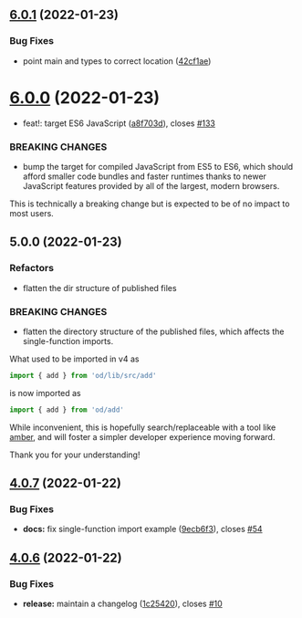 ## [6.0.1](https://github.com/strong-roots-capital/od/compare/v6.0.0...v6.0.1) (2022-01-23)


### Bug Fixes

* point main and types to correct location ([42cf1ae](https://github.com/strong-roots-capital/od/commit/42cf1aeeef6a6727b2891017265e4985b542b3a1))

# [6.0.0](https://github.com/strong-roots-capital/od/compare/v5.0.0...v6.0.0) (2022-01-23)


* feat!: target ES6 JavaScript ([a8f703d](https://github.com/strong-roots-capital/od/commit/a8f703d83cff13e15a44c8392e2c724aea935151)), closes [#133](https://github.com/strong-roots-capital/od/issues/133)


### BREAKING CHANGES

* bump the target for compiled JavaScript from
ES5 to ES6, which should afford smaller code bundles and faster
runtimes thanks to newer JavaScript features provided by all
of the largest, modern browsers.

This is technically a breaking change but is expected to be of no
impact to most users.

## 5.0.0 (2022-01-23)


### Refactors

* flatten the dir structure of published files


### BREAKING CHANGES

* flatten the directory structure of the published
files, which affects the single-function imports.

What used to be imported in v4 as

```typescript
import { add } from 'od/lib/src/add'
```

is now imported as

```typescript
import { add } from 'od/add'
```

While inconvenient, this is hopefully search/replaceable with a tool
like [amber](https://github.com/dalance/amber), and will foster
a simpler developer experience moving forward.

Thank you for your understanding!

## [4.0.7](https://github.com/strong-roots-capital/od/compare/v4.0.6...v4.0.7) (2022-01-22)


### Bug Fixes

* **docs:** fix single-function import example ([9ecb6f3](https://github.com/strong-roots-capital/od/commit/9ecb6f37480212979475c560cb1cb5248ab1cea6)), closes [#54](https://github.com/strong-roots-capital/od/issues/54)

## [4.0.6](https://github.com/strong-roots-capital/od/compare/v4.0.5...v4.0.6) (2022-01-22)


### Bug Fixes

* **release:** maintain a changelog ([1c25420](https://github.com/strong-roots-capital/od/commit/1c25420d5df56bae90c0a154b4b19f515055ed77)), closes [#10](https://github.com/strong-roots-capital/od/issues/10)

